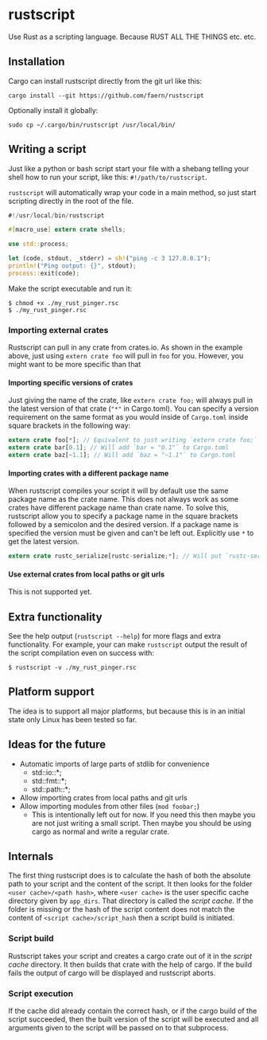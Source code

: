 # rustscript

Use Rust as a scripting language. Because RUST ALL THE THINGS etc. etc.

## Installation

Cargo can install rustscript directly from the git url like this:
```
cargo install --git https://github.com/faern/rustscript
```

Optionally install it globally:
```
sudo cp ~/.cargo/bin/rustscript /usr/local/bin/
```

## Writing a script

Just like a python or bash script start your file with a shebang telling your shell how to run your
script, like this: `#!/path/to/rustscript`.

`rustscript` will automatically wrap your code in a main method, so just start scripting directly
in the root of the file.

```rust
#!/usr/local/bin/rustscript

#[macro_use] extern crate shells;

use std::process;

let (code, stdout, _stderr) = sh!("ping -c 3 127.0.0.1");
println!("Ping output: {}", stdout);
process::exit(code);
```

Make the script executable and run it:

```
$ chmod +x ./my_rust_pinger.rsc
$ ./my_rust_pinger.rsc
```

### Importing external crates

Rustscript can pull in any crate from crates.io. As shown in the example above, just using
`extern crate foo` will pull in `foo` for you. However, you might want to be more specific than that

#### Importing specific versions of crates

Just giving the name of the crate, like `extern crate foo;` will always pull in the latest version
of that crate (`"*"` in Cargo.toml). You can specify a version requirement on the same format as
you would inside of `Cargo.toml` inside square brackets in the following way:

```rust
extern crate foo[*]; // Equivalent to just writing `extern crate foo;`
extern crate bar[0.1]; // Will add `bar = "0.1"` to Cargo.toml
extern crate baz[~1.1]; // Will add `baz = "~1.1"` to Cargo.toml
```

#### Importing crates with a different package name

When rustscript compiles your script it will by default use the same package name as the crate name.
This does not always work as some crates have different package name than crate name. To solve
this, rustscript allow you to specify a package name in the square brackets followed by a semicolon
and the desired version. If a package name is specified the version must be given and can't be left
out. Explicitly use `*` to get the latest version.

```rust
extern crate rustc_serialize[rustc-serialize;*]; // Will put `rustc-serialize = "*"` in Cargo.toml
```

#### Use external crates from local paths or git urls

This is not supported yet.

## Extra functionality

See the help output (`rustscript --help`) for more flags and extra functionality. For example, your
can make `rustscript` output the result of the script compilation even on success with:

`$ rustscript -v ./my_rust_pinger.rsc`

## Platform support

The idea is to support all major platforms, but because this is in an initial state only Linux
has been tested so far.

## Ideas for the future

* Automatic imports of large parts of stdlib for convenience
  * std::io::*;
  * std::fmt::*;
  * std::path::*;
* Allow importing crates from local paths and git urls
* Allow importing modules from other files (`mod foobar;`)
  * This is intentionally left out for now. If you need this then maybe you are not just writing a
    small script. Then maybe you should be using cargo as normal and write a regular crate.

## Internals

The first thing rustscript does is to calculate the hash of both the absolute path to your script
and the content of the script. It then looks for the folder `<user cache>/<path hash>`, where
`<user cache>` is the user specific cache directory given by `app_dirs`. That directory is called
the *script cache*. If the folder is missing or the hash of the script content does not match the
content of `<script cache>/script_hash` then a script build is initiated.

### Script build

Rustscript takes your script and creates a cargo crate out of it in the *script cache* directory.
It then builds that crate with the help of cargo. If the build fails the output of cargo will be
displayed and rustscript aborts.

### Script execution

If the cache did already contain the correct hash, or if the cargo build of the script succeeded,
then the built version of the script will be executed and all arguments given to the script will
be passed on to that subprocess.
